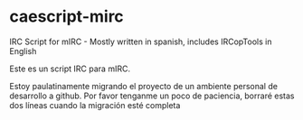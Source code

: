 # caescript-mirc
IRC Script for mIRC - Mostly written in spanish, includes IRCopTools in English

Este es un script IRC para mIRC.

Estoy paulatinamente migrando el proyecto de un ambiente personal de desarrollo a github.
Por favor tenganme un poco de paciencia, borraré estas dos líneas cuando la migración esté completa
